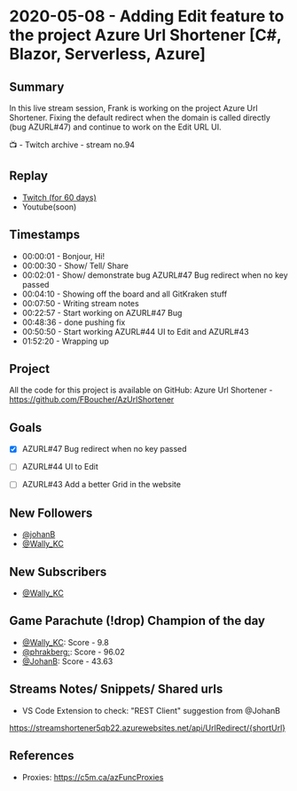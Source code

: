 
# 2020-05-08 - Adding Edit feature to the project Azure Url Shortener [C#, Blazor, Serverless, Azure]

Summary
-------

In this live stream session, Frank is working on the project Azure Url Shortener. Fixing the default redirect when the domain is called directly (bug AZURL#47) and continue to work on the Edit URL UI. 

📺 - Twitch archive - stream no.94

Replay
------

- [Twitch (for 60 days)](https://www.twitch.tv/videos/614770305)
- Youtube(soon)


Timestamps
--------

- 00:00:01 - Bonjour, Hi!
- 00:00:30 - Show/ Tell/ Share
- 00:02:01 - Show/ demonstrate bug AZURL#47 Bug redirect when no key passed
- 00:04:10 - Showing off the board and all GitKraken stuff
- 00:07:50 - Writing stream notes
- 00:22:57 - Start working on AZURL#47 Bug
- 00:48:36 - done pushing fix
- 00:50:50 - Start working AZURL#44 UI to Edit and AZURL#43
- 01:52:20 - Wrapping up


Project
-------

All the code for this project is available on GitHub: Azure Url Shortener - https://github.com/FBoucher/AzUrlShortener


Goals
-----

- [X] AZURL#47 Bug redirect when no key passed
- [ ] AZURL#44 UI to Edit
- [ ] AZURL#43 Add a better Grid in the website



New Followers
-------------

- [@johanB](https://www.twitch.tv/johanB)
- [@Wally_KC](https://www.twitch.tv/Wally_KC)


New Subscribers
---------------

- [@Wally_KC](https://www.twitch.tv/Wally_KC)


Game Parachute (!drop) Champion of the day
-----------------------------

- [@Wally_KC](https://www.twitch.tv/Wally_KC):  Score - 9.8
- [@phrakberg:](https://www.twitch.tv/phrakberg:):  Score - 96.02
- [@JohanB](https://www.twitch.tv/JohanB):  Score - 43.63


Streams Notes/ Snippets/ Shared urls
-----------------------------------

- VS Code Extension to check: "REST Client" suggestion from @JohanB

https://streamshortener5qb22.azurewebsites.net/api/UrlRedirect/{shortUrl}


References
----------

- Proxies: https://c5m.ca/azFuncProxies
